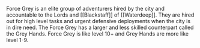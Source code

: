 Force Grey is an elite group of adventurers hired by the city and accountable to the Lords and [[Blackstaff]] of [[Waterdeep]]. They are hired out for high level tasks and urgent defensive deployments when the city is in dire need. The Force Grey has a larger and less skilled counterpart called the Grey Hands. Force Grey is like level 10+ and Grey Hands are more like level 1-9.